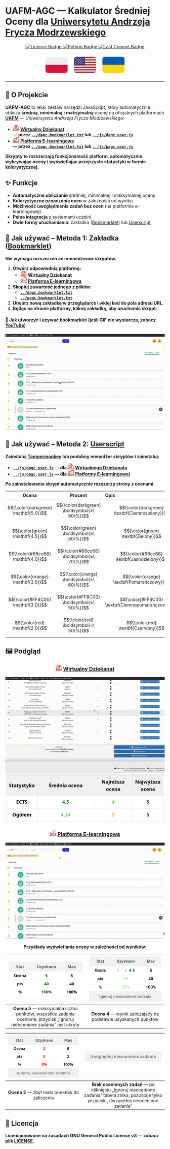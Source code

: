 # **UAFM-AGC** — **Kalkulator Średniej Oceny dla [Uniwersytetu Andrzeja Frycza Modrzewskiego](https://uafm.edu.pl/)**

<p align="center">
  <a href="https://github.com/Anghkooey/uafm_agc/blob/main/LICENSE">
    <img src="https://img.shields.io/github/license/Anghkooey/uafm_agc?style=for-the-badge" alt="License Badge">
  </a>
  <a href="https://www.python.org/">
    <img src="https://img.shields.io/badge/Python-3776AB?style=for-the-badge&logo=python&logoColor=white" alt="Python Badge">
  </a>
  <a href="https://github.com/Anghkooey/uafm_agc/commits/main">
    <img src="https://img.shields.io/github/last-commit/Anghkooey/uafm_agc?style=for-the-badge" alt="Last Commit Badge">
  </a>
</p>

<p align="center">
  <a href="pl.md"><img src="../assets/flags/pl_icon.svg" width="70" alt="Polski"></a>
  &nbsp;&nbsp;&nbsp;
  <a href="../README.md"><img src="../assets/flags/en_icon.svg" width="70" alt="English"></a>
  &nbsp;&nbsp;&nbsp;
  <a href="ua.md"><img src="../assets/flags/ua_icon.svg" width="70" alt="Українська"></a>
</p>

---

## 📌 **O Projekcie**

**UAFM-AGC** to lekki zestaw narzędzi JavaScript, który automatycznie oblicza **średnią**, **minimalną** i **maksymalną** ocenę na oficjalnych platformach [**UAFM**](https://uafm.edu.pl/) — _Uniwersytetu Andrzeja Frycza Modrzewskiego_:

- <img src="../assets/uafm_icons/dziekanat.svg" width="20" alt="Wirtualny Dziekanat"> [**Wirtualny Dziekanat**](https://dziekanat.uafm.edu.pl)  
  **— przez [`../dagc.bookmarklet.txt`](../dagc.bookmarklet.txt) lub [`../js/dagc.user.js`](../js/dagc.user.js)**
- <img src="../assets/uafm_icons/platforma.svg" width="20" alt="Platforma E-learningowa"> [**Platforma E-learningowa**](https://platforma.uafm.edu.pl)  
  **— przez [`../pagc.bookmarklet.txt`](../pagc.bookmarklet.txt) lub [`../js/pagc.user.js`](../js/pagc.user.js)**

**Skrypty te rozszerzają funkcjonalność platform, automatycznie wykrywając oceny i wyświetlając przejrzyste statystyki w formie kolorystycznej.**

## ✨ **Funkcje**

- **Automatyczne obliczanie** średniej, minimalnej i maksymalnej oceny
- **Kolorystyczne oznaczenia ocen** w zależności od wyniku
- **Możliwość uwzględnienia zadań bez ocen** (na platformie e-learningowej)
- **Pełna integracja** z systemami uczelni
- **Dwie formy uruchamiania**: zakładka ([Bookmarklet](https://pl.wikipedia.org/wiki/Skryptozak%C5%82adka)) lub [Userscript](https://en.wikipedia.org/wiki/Wikipedia:User_scripts)

## 🔖 **Jak używać – Metoda 1: Zakładka ([Bookmarklet](https://pl.wikipedia.org/wiki/Skryptozak%C5%82adka))**

**Nie wymaga rozszerzeń ani menedżerów skryptów.**

1. **Otwórz odpowiednią platformę:**
   - <img src="../assets/uafm_icons/dziekanat.svg" width="20" alt="Wirtualny Dziekanat"> [**Wirtualny Dziekanat**](https://dziekanat.uafm.edu.pl)
   - <img src="../assets/uafm_icons/platforma.svg" width="20" alt="Platforma E-learningowa"> [**Platforma E-learningowa**](https://platforma.uafm.edu.pl)
2. **Skopiuj zawartość jednego z plików:**
   - [**`../dagc.bookmarklet.txt`**](../dagc.bookmarklet.txt)
   - [**`../pagc.bookmarklet.txt`**](../pagc.bookmarklet.txt)
3. **Utwórz nową zakładkę w przeglądarce i wklej kod do pola adresu URL.**
4. **Będąc na stronie platformy, kliknij zakładkę, aby uruchomić skrypt.**

#### 🔖 **Jak utworzyć i używać bookmarklet (jeśli GIF nie wystarcza, zobacz [YouTube](https://www.youtube.com/watch?v=UeEU_9R_Jg0))**

![bookmarklet](../assets/gifs/bookmarklet.gif)

## 🧠 **Jak używać – Metoda 2: [Userscript](https://en.wikipedia.org/wiki/Wikipedia:User_scripts)**

**Zainstaluj [Tampermonkey](https://www.tampermonkey.net/) lub podobny menedżer skryptów i zainstaluj:**

- **[`../js/dagc.user.js`](../js/dagc.user.js) — dla <img src="../assets/uafm_icons/dziekanat.svg" width="20" alt="Dziekanat"> [Wirtualnego Dziekanatu](https://dziekanat.uafm.edu.pl)**
- **[`../js/pagc.user.js`](../js/pagc.user.js) — dla <img src="../assets/uafm_icons/platforma.svg" width="20" alt="Platforma"> [Platformy E-learningowej](https://platforma.uafm.edu.pl)**

**Po zainstalowaniu skrypt automatycznie rozszerzy strony z ocenami.**

<div align="center">

|                Ocena                 |                   Procent                    | Opis                                              |
| :----------------------------------: | :------------------------------------------: | :------------------------------------------------ |
| $${\color{darkgreen} \mathbf{5.0}}$$ | $${\color{darkgreen} \boldsymbol{≥\ 90\%}}$$ | $${\color{darkgreen} \textbf{Ciemnozielony}}$$    |
|   $${\color{green} \mathbf{4.5}}$$   |   $${\color{green} \boldsymbol{≥\ 80\%}}$$   | $${\color{green} \textbf{Zielony}}$$              |
|  $${\color{#66cc66} \mathbf{4.0}}$$  |  $${\color{#66cc66} \boldsymbol{≥\ 70\%}}$$  | $${\color{#66cc66} \textbf{Jasnozielony}}$$       |
|  $${\color{orange} \mathbf{3.5}}$$   |  $${\color{orange} \boldsymbol{≥\ 60\%}}$$   | $${\color{orange} \textbf{Pomarańczowy}}$$        |
|  $${\color{#FF8C00} \mathbf{3.0}}$$  |  $${\color{#FF8C00} \boldsymbol{≥\ 50\%}}$$  | $${\color{#FF8C00} \textbf{Ciemnopomarańczowy}}$$ |
|    $${\color{red} \mathbf{2.0}}$$    |    $${\color{red} \boldsymbol{<\ 50\%}}$$    | $${\color{red} \textbf{Czerwony}}$$               |

</div>

## 🖼️ **Podgląd**

<div align="center">

### <img src="../assets/uafm_icons/dziekanat.svg" width="20" alt="Wirtualny Dziekanat"> [**Wirtualny Dziekanat**](https://dziekanat.uafm.edu.pl)

![Wirtualny Dziekanat gif](../assets/gifs/dagc.gif)
![Wirtualny Dziekanat png](../assets/script_preview/dziekanat.png)

### <img src="../assets/uafm_icons/platforma.svg" width="20" alt="Platforma E-learningowa"> [**Platforma E-learningowa**](https://platforma.uafm.edu.pl)

![Platforma E-learningowa](../assets/gifs/pagc.gif)

**Przykłady wyświetlania oceny w zależności od wyników:**

|                               ![Ocena 5](../assets/script_preview/platfotma/ocena_5.png)                                |   ![Ocena 4](../assets/script_preview/platfotma/ocena_4.png)    |
| :---------------------------------------------------------------------------------------------------------------------: | :-------------------------------------------------------------: |
| **Ocena 5** — maksymalna liczba punktów, wszystkie zadania ocenione; przycisk „Ignoruj nieocenione zadania” jest ukryty | **Ocena 4** — wynik zaliczający na podstawie uzyskanych punktów |

| ![Ocena 2](../assets/script_preview/platfotma/ocena_2.png) |                                  ![Ignorowanie nieocenionych](../assets/script_preview/platfotma/ignore_0.png)                                  |
| :--------------------------------------------------------: | :---------------------------------------------------------------------------------------------------------------------------------------------: |
|       **Ocena 2** — zbyt mało punktów do zaliczenia        | **Brak ocenionych zadań** — po kliknięciu „Ignoruj nieocenione zadania” tabela znika, pozostaje tylko przycisk „Uwzględnij nieocenione zadania” |

</div>

## 📝 **Licencja**

**Licencjonowane na zasadach GNU General Public License v3 — zobacz plik [**LICENSE**](../LICENSE).**

